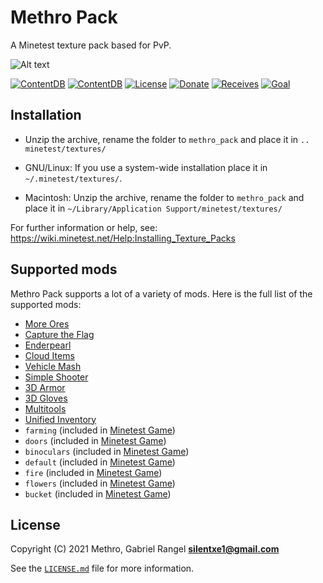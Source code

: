 # Methro Pack

A Minetest texture pack based for PvP.

![Alt text](https://media4.giphy.com/media/jQgo47fkPVDxInvUym/giphy.gif)

[![ContentDB](https://content.minetest.net/packages/Methro/methro_pack/shields/title/)](https://content.minetest.net/packages/Methro/methro_pack/)
[![ContentDB](https://content.minetest.net/packages/Methro/methro_pack/shields/downloads/)](https://content.minetest.net/packages/Methro/methro_pack/)
[![License](https://licensebuttons.net/l/by-sa/4.0/88x31.png)](https://creativecommons.org/licenses/by-sa/4.0/)
[![Donate](https://liberapay.com/assets/widgets/donate.svg)](https://liberapay.com/Methro/donate)
[![Receives](https://img.shields.io/liberapay/receives/Methro.svg)](https://liberapay.com/Methro)
[![Goal](https://img.shields.io/liberapay/goal/Methro.svg)](https://liberapay.com/Methro)

## Installation

- Unzip the archive, rename the folder to `methro_pack` and
    place it in `.. minetest/textures/`

- GNU/Linux: If you use a system-wide installation place
    it in `~/.minetest/textures/`.

- Macintosh: Unzip the archive, rename the folder to `methro_pack` and
    place it in `~/Library/Application Support/minetest/textures/`

For further information or help, see:\
<https://wiki.minetest.net/Help:Installing_Texture_Packs>

## Supported mods

Methro Pack supports a lot of a variety of mods.
Here is the full list of the supported mods:

- [More Ores](https://github.com/minetest-mods/moreores)
- [Capture the Flag](https://github.com/MT-CTF/capturetheflag)
- [Enderpearl](https://gitlab.com/zughy-friends-minetest/enderpearl)
- [Cloud Items](https://github.com/minetest-mods/cloud_items)
- [Vehicle Mash](https://github.com/minetest-mods/vehicle_mash)
- [Simple Shooter](https://github.com/stujones11/shooter)
- [3D Armor](https://github.com/minetest-mods/3d_armor)
- [3D Gloves](https://github.com/sirrobzeroone/3d_armor_gloves)
- [Multitools](https://github.com/ChimneySwift/multitools)
- [Unified Inventory](https://github.com/minetest-mods/unified_inventory)
- `farming` (included in [Minetest Game](https://github.com/minetest/minetest_game))
- `doors` (included in [Minetest Game](https://github.com/minetest/minetest_game))
- `binoculars` (included in [Minetest Game](https://github.com/minetest/minetest_game))
- `default` (included in [Minetest Game](https://github.com/minetest/minetest_game))
- `fire` (included in [Minetest Game](https://github.com/minetest/minetest_game))
- `flowers` (included in [Minetest Game](https://github.com/minetest/minetest_game))
- `bucket` (included in [Minetest Game](https://github.com/minetest/minetest_game))

## License

Copyright (C) 2021 Methro, Gabriel Rangel **silentxe1@gmail.com**

See the [`LICENSE.md`](https://github.com/minetest-texture-packs/methro_pack/blob/main/LICENSE.md) file for more information.

